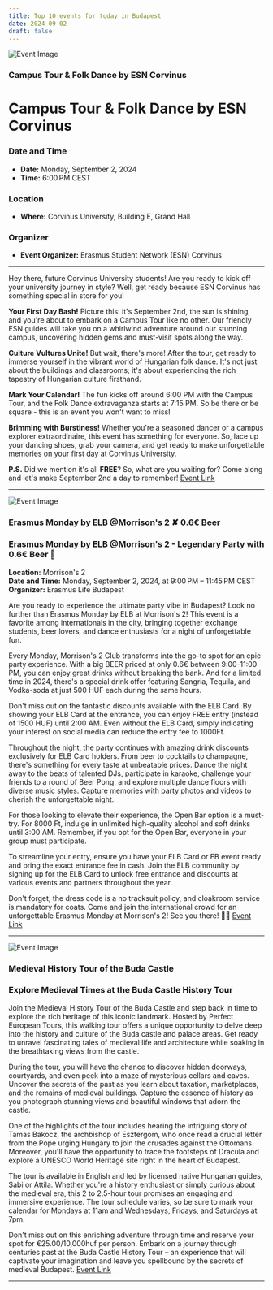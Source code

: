 ```yaml
---
title: Top 10 events for today in Budapest
date: 2024-09-02
draft: false
---
```


![Event Image](https://scontent-cdg4-2.xx.fbcdn.net/v/t39.30808-6/457017409_916701210483925_5417694921203514629_n.jpg?stp=dst-jpg_s960x960&_nc_cat=101&ccb=1-7&_nc_sid=75d36f&_nc_ohc=-z_Q_7w5yNcQ7kNvgEP031L&_nc_ht=scontent-cdg4-2.xx&oh=00_AYBXWcLNuqiJGCVxa_frzMeoxthALjpPycu3HD2_xHCAPg&oe=66DB1B01)

 ### Campus Tour & Folk Dance by ESN Corvinus

# Campus Tour & Folk Dance by ESN Corvinus

### Date and Time
- **Date:** Monday, September 2, 2024
- **Time:** 6:00 PM CEST

### Location
- **Where:** Corvinus University, Building E, Grand Hall

### Organizer
- **Event Organizer:** Erasmus Student Network (ESN) Corvinus

---

Hey there, future Corvinus University students! Are you ready to kick off your university journey in style? Well, get ready because ESN Corvinus has something special in store for you!

**Your First Day Bash!** Picture this: it's September 2nd, the sun is shining, and you're about to embark on a Campus Tour like no other. Our friendly ESN guides will take you on a whirlwind adventure around our stunning campus, uncovering hidden gems and must-visit spots along the way.

**Culture Vultures Unite!** But wait, there's more! After the tour, get ready to immerse yourself in the vibrant world of Hungarian folk dance. It's not just about the buildings and classrooms; it's about experiencing the rich tapestry of Hungarian culture firsthand.

**Mark Your Calendar!** The fun kicks off around 6:00 PM with the Campus Tour, and the Folk Dance extravaganza starts at 7:15 PM. So be there or be square - this is an event you won't want to miss!

**Brimming with Burstiness!** Whether you're a seasoned dancer or a campus explorer extraordinaire, this event has something for everyone. So, lace up your dancing shoes, grab your camera, and get ready to make unforgettable memories on your first day at Corvinus University.

**P.S.** Did we mention it's all **FREE**? So, what are you waiting for? Come along and let's make September 2nd a day to remember!
[Event Link](https://facebook.com/events/994724969004090)

---
![Event Image](https://scontent-cdg4-1.xx.fbcdn.net/v/t39.30808-6/403931844_731904175638494_6146233423190280541_n.jpg?stp=dst-jpg_s960x960&_nc_cat=102&ccb=1-7&_nc_sid=75d36f&_nc_ohc=ZJGH8yOCPGsQ7kNvgEN6g0x&_nc_ht=scontent-cdg4-1.xx&oh=00_AYBvd-dXqmgOhRjJmdxLq4fM-B6GPZa0GuPQGGoA6U7HfA&oe=66DB1083)

 ### Erasmus Monday by ELB @Morrison's 2 ✘ 0.6€ Beer

### Erasmus Monday by ELB @Morrison's 2 - Legendary Party with 0.6€ Beer 🎉

**Location:** Morrison's 2  
**Date and Time:** Monday, September 2, 2024, at 9:00 PM – 11:45 PM CEST  
**Organizer:** Erasmus Life Budapest  

Are you ready to experience the ultimate party vibe in Budapest? Look no further than Erasmus Monday by ELB at Morrison's 2! This event is a favorite among internationals in the city, bringing together exchange students, beer lovers, and dance enthusiasts for a night of unforgettable fun.  

Every Monday, Morrison's 2 Club transforms into the go-to spot for an epic party experience. With a big BEER priced at only 0.6€ between 9:00-11:00 PM, you can enjoy great drinks without breaking the bank. And for a limited time in 2024, there's a special drink offer featuring Sangria, Tequila, and Vodka-soda at just 500 HUF each during the same hours.  

Don't miss out on the fantastic discounts available with the ELB Card. By showing your ELB Card at the entrance, you can enjoy FREE entry (instead of 1500 HUF) until 2:00 AM. Even without the ELB Card, simply indicating your interest on social media can reduce the entry fee to 1000Ft.  

Throughout the night, the party continues with amazing drink discounts exclusively for ELB Card holders. From beer to cocktails to champagne, there's something for every taste at unbeatable prices. Dance the night away to the beats of talented DJs, participate in karaoke, challenge your friends to a round of Beer Pong, and explore multiple dance floors with diverse music styles. Capture memories with party photos and videos to cherish the unforgettable night.  

For those looking to elevate their experience, the Open Bar option is a must-try. For 8000 Ft, indulge in unlimited high-quality alcohol and soft drinks until 3:00 AM. Remember, if you opt for the Open Bar, everyone in your group must participate.  

To streamline your entry, ensure you have your ELB Card or FB event ready and bring the exact entrance fee in cash. Join the ELB community by signing up for the ELB Card to unlock free entrance and discounts at various events and partners throughout the year.  

Don't forget, the dress code is a no tracksuit policy, and cloakroom service is mandatory for coats. Come and join the international crowd for an unforgettable Erasmus Monday at Morrison's 2! See you there! 🎊🍻
[Event Link](https://facebook.com/events/471278868994653)

---
![Event Image](https://scontent-cdg4-2.xx.fbcdn.net/v/t39.30808-6/454912744_1050588749879459_5542144323526515750_n.jpg?_nc_cat=101&ccb=1-7&_nc_sid=75d36f&_nc_ohc=pkwdbwPn78kQ7kNvgGYGx66&_nc_ht=scontent-cdg4-2.xx&oh=00_AYAfPkBJiNM9FwddXpFfDwRzQXuG8dOH-iaJaMaznMOjKA&oe=66DAFF65)

 ### Medieval History Tour of the Buda Castle 

### Explore Medieval Times at the Buda Castle History Tour

Join the Medieval History Tour of the Buda Castle and step back in time to explore the rich heritage of this iconic landmark. Hosted by Perfect European Tours, this walking tour offers a unique opportunity to delve deep into the history and culture of the Buda castle and palace areas. Get ready to unravel fascinating tales of medieval life and architecture while soaking in the breathtaking views from the castle.

During the tour, you will have the chance to discover hidden doorways, courtyards, and even peek into a maze of mysterious cellars and caves. Uncover the secrets of the past as you learn about taxation, marketplaces, and the remains of medieval buildings. Capture the essence of history as you photograph stunning views and beautiful windows that adorn the castle.

One of the highlights of the tour includes hearing the intriguing story of Tamas Bakocz, the archbishop of Esztergom, who once read a crucial letter from the Pope urging Hungary to join the crusades against the Ottomans. Moreover, you'll have the opportunity to trace the footsteps of Dracula and explore a UNESCO World Heritage site right in the heart of Budapest.

The tour is available in English and led by licensed native Hungarian guides, Sabi or Attila. Whether you're a history enthusiast or simply curious about the medieval era, this 2 to 2.5-hour tour promises an engaging and immersive experience. The tour schedule varies, so be sure to mark your calendar for Mondays at 11am and Wednesdays, Fridays, and Saturdays at 7pm.

Don't miss out on this enriching adventure through time and reserve your spot for €25.00/10,000huf per person. Embark on a journey through centuries past at the Buda Castle History Tour – an experience that will captivate your imagination and leave you spellbound by the secrets of medieval Budapest.
[Event Link](https://facebook.com/events/370193982706700)

---
